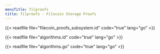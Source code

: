 ```yaml
---
menuTitle: filproofs
title: filproofs - Filecoin Storage Proofs
---
```


{{< readfile file="filecoin_proofs_subsystem.id" code="true" lang="go" >}}

{{< readfile file="algorithms.id" code="true" lang="go" >}}

{{< readfile file="algorithms.go" code="true" lang="go" >}}
